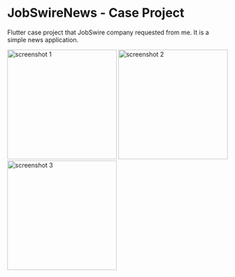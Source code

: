 # JobSwireNews - Case Project

Flutter case project that JobSwire company requested from me. It is a simple news application.

<img src="https://raw.githubusercontent.com/ZeploiT/jobswire_case_project/main/ss1.png" alt="screenshot 1" width="250"/> <img src="https://raw.githubusercontent.com/ZeploiT/jobswire_case_project/main/ss2.png" alt="screenshot 2" width="250"/> <img src="https://raw.githubusercontent.com/ZeploiT/jobswire_case_project/main/ss3.png" alt="screenshot 3" width="250"/>    



